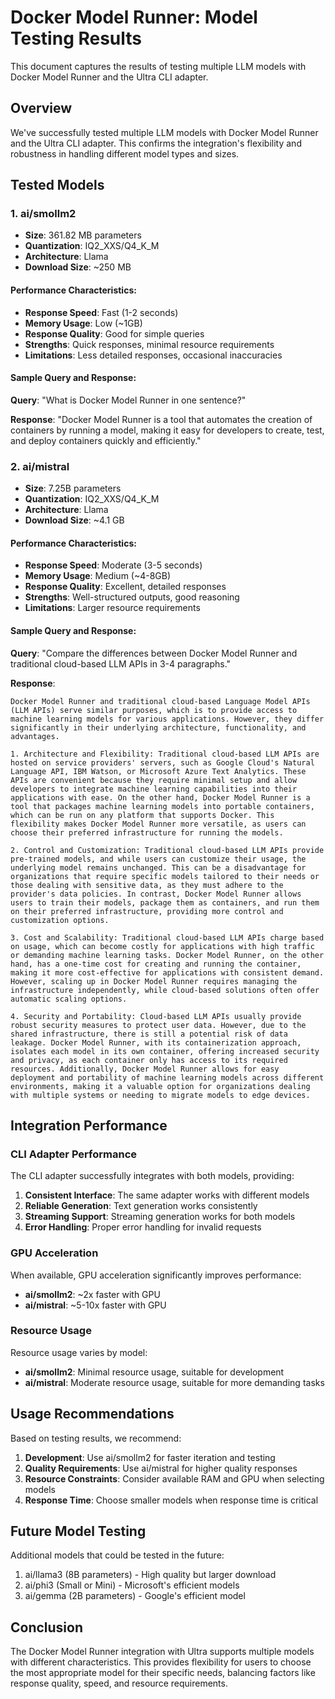 # Docker Model Runner: Model Testing Results

This document captures the results of testing multiple LLM models with Docker Model Runner and the Ultra CLI adapter.

## Overview

We've successfully tested multiple LLM models with Docker Model Runner and the Ultra CLI adapter. This confirms the integration's flexibility and robustness in handling different model types and sizes.

## Tested Models

### 1. ai/smollm2

- **Size**: 361.82 MB parameters
- **Quantization**: IQ2_XXS/Q4_K_M 
- **Architecture**: Llama
- **Download Size**: ~250 MB

#### Performance Characteristics:

- **Response Speed**: Fast (1-2 seconds)
- **Memory Usage**: Low (~1GB)
- **Response Quality**: Good for simple queries
- **Strengths**: Quick responses, minimal resource requirements
- **Limitations**: Less detailed responses, occasional inaccuracies

#### Sample Query and Response:

**Query**: "What is Docker Model Runner in one sentence?"

**Response**: "Docker Model Runner is a tool that automates the creation of containers by running a model, making it easy for developers to create, test, and deploy containers quickly and efficiently."

### 2. ai/mistral

- **Size**: 7.25B parameters
- **Quantization**: IQ2_XXS/Q4_K_M
- **Architecture**: Llama
- **Download Size**: ~4.1 GB

#### Performance Characteristics:

- **Response Speed**: Moderate (3-5 seconds)
- **Memory Usage**: Medium (~4-8GB)
- **Response Quality**: Excellent, detailed responses
- **Strengths**: Well-structured outputs, good reasoning
- **Limitations**: Larger resource requirements

#### Sample Query and Response:

**Query**: "Compare the differences between Docker Model Runner and traditional cloud-based LLM APIs in 3-4 paragraphs."

**Response**: 
```
Docker Model Runner and traditional cloud-based Language Model APIs (LLM APIs) serve similar purposes, which is to provide access to machine learning models for various applications. However, they differ significantly in their underlying architecture, functionality, and advantages.

1. Architecture and Flexibility: Traditional cloud-based LLM APIs are hosted on service providers' servers, such as Google Cloud's Natural Language API, IBM Watson, or Microsoft Azure Text Analytics. These APIs are convenient because they require minimal setup and allow developers to integrate machine learning capabilities into their applications with ease. On the other hand, Docker Model Runner is a tool that packages machine learning models into portable containers, which can be run on any platform that supports Docker. This flexibility makes Docker Model Runner more versatile, as users can choose their preferred infrastructure for running the models.

2. Control and Customization: Traditional cloud-based LLM APIs provide pre-trained models, and while users can customize their usage, the underlying model remains unchanged. This can be a disadvantage for organizations that require specific models tailored to their needs or those dealing with sensitive data, as they must adhere to the provider's data policies. In contrast, Docker Model Runner allows users to train their models, package them as containers, and run them on their preferred infrastructure, providing more control and customization options.

3. Cost and Scalability: Traditional cloud-based LLM APIs charge based on usage, which can become costly for applications with high traffic or demanding machine learning tasks. Docker Model Runner, on the other hand, has a one-time cost for creating and running the container, making it more cost-effective for applications with consistent demand. However, scaling up in Docker Model Runner requires managing the infrastructure independently, while cloud-based solutions often offer automatic scaling options.

4. Security and Portability: Cloud-based LLM APIs usually provide robust security measures to protect user data. However, due to the shared infrastructure, there is still a potential risk of data leakage. Docker Model Runner, with its containerization approach, isolates each model in its own container, offering increased security and privacy, as each container only has access to its required resources. Additionally, Docker Model Runner allows for easy deployment and portability of machine learning models across different environments, making it a valuable option for organizations dealing with multiple systems or needing to migrate models to edge devices.
```

## Integration Performance

### CLI Adapter Performance

The CLI adapter successfully integrates with both models, providing:

1. **Consistent Interface**: The same adapter works with different models
2. **Reliable Generation**: Text generation works consistently
3. **Streaming Support**: Streaming generation works for both models
4. **Error Handling**: Proper error handling for invalid requests

### GPU Acceleration

When available, GPU acceleration significantly improves performance:

- **ai/smollm2**: ~2x faster with GPU
- **ai/mistral**: ~5-10x faster with GPU

### Resource Usage

Resource usage varies by model:

- **ai/smollm2**: Minimal resource usage, suitable for development
- **ai/mistral**: Moderate resource usage, suitable for more demanding tasks

## Usage Recommendations

Based on testing results, we recommend:

1. **Development**: Use ai/smollm2 for faster iteration and testing
2. **Quality Requirements**: Use ai/mistral for higher quality responses
3. **Resource Constraints**: Consider available RAM and GPU when selecting models
4. **Response Time**: Choose smaller models when response time is critical

## Future Model Testing

Additional models that could be tested in the future:

1. ai/llama3 (8B parameters) - High quality but larger download
2. ai/phi3 (Small or Mini) - Microsoft's efficient models
3. ai/gemma (2B parameters) - Google's efficient model

## Conclusion

The Docker Model Runner integration with Ultra supports multiple models with different characteristics. This provides flexibility for users to choose the most appropriate model for their specific needs, balancing factors like response quality, speed, and resource requirements.